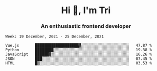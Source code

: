 <h1 align="center">Hi 👋, I'm Tri</h1>
<h3 align="center">An enthusiastic frontend developer</h3>

<!--START_SECTION:waka-->
```text
Week: 19 December, 2021 - 25 December, 2021

Vue.js       ███████████████████▓░░░░░░░░░░░░░░░░░░░░░   47.87 % 
Python       ████████░░░░░░░░░░░░░░░░░░░░░░░░░░░░░░░░░   19.38 % 
JavaScript   ██████▓░░░░░░░░░░░░░░░░░░░░░░░░░░░░░░░░░░   16.26 % 
JSON         ███░░░░░░░░░░░░░░░░░░░░░░░░░░░░░░░░░░░░░░   07.45 % 
HTML         █▒░░░░░░░░░░░░░░░░░░░░░░░░░░░░░░░░░░░░░░░   03.53 % 
```
<!--END_SECTION:waka-->
